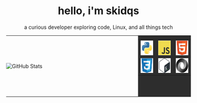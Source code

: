 <h1 align="center">hello, i'm skidqs</h1>
<p align="center">a curious developer exploring code, Linux, and all things tech</p>

<table align="center" cellpadding="0" cellspacing="0" style="border-collapse: collapse;">
  <tr>
    <td style="padding:0;">
      <img src="https://github-readme-stats.vercel.app/api?username=skidqs&show_icons=true&hide_border=true&title_color=A78BFA&text_color=FFFFFF&icon_color=A78BFA&ring_color=A78BFA&bg_color=2D2D2D&count_private=true&hide_rank=false&card_width=360&cache_seconds=600" 
           alt="GitHub Stats" width="360" style="display:block;"/>
    </td>
    <td style="padding:0; background-color:#2D2D2D; width:300px; height:165px; text-align:center; vertical-align:middle;">
      <h3 style="color:#A78BFA; margin:0; font-size:16px;">Top Languages</h3>
      <table align="center" cellpadding="5" cellspacing="0" style="height:100%; width:100%;">
        <tr>
          <td><img src="https://raw.githubusercontent.com/devicons/devicon/master/icons/python/python-original.svg" width="40" height="40"/></td>
          <td><img src="https://raw.githubusercontent.com/devicons/devicon/master/icons/javascript/javascript-original.svg" width="40" height="40"/></td>
          <td><img src="https://raw.githubusercontent.com/devicons/devicon/master/icons/html5/html5-original.svg" width="40" height="40"/></td>
        </tr>
        <tr>
          <td><img src="https://raw.githubusercontent.com/devicons/devicon/master/icons/css3/css3-original.svg" width="40" height="40"/></td>
          <td><img src="https://raw.githubusercontent.com/devicons/devicon/master/icons/bash/bash-original.svg" width="40" height="40"/></td>
          <td><img src="https://raw.githubusercontent.com/devicons/devicon/master/icons/json/json-original.svg" width="40" height="40"/></td>
        </tr>
      </table>
    </td>
  </tr>
</table>
